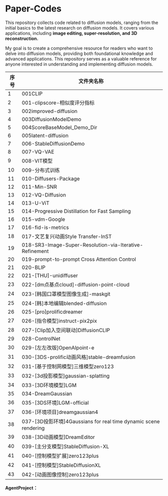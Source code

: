 # Paper-Codes
This repository collects code related to diffusion models, ranging from the initial basics to the latest research on diffusion models. It covers various applications, including **image editing, super-resolution, and 3D reconstruction.**

My goal is to create a comprehensive resource for readers who want to delve into diffusion models, providing both foundational knowledge and advanced applications. This repository serves as a valuable reference for anyone interested in understanding and implementing diffusion models.





| 序号 | 文件夹名称                                                   |
| ---- | ------------------------------------------------------------ |
| 1    | 001CLIP                                                      |
| 2    | 001-clipscore-相似度评分指标                                 |
| 3    | 002improved-diffusion                                        |
| 4    | 003DiffusionModelDemo                                        |
| 5    | 004ScoreBaseModel_Demo_Dir                                   |
| 6    | 005latent-diffusion                                          |
| 7    | 006-StableDiffusionDemo                                      |
| 8    | 007-VQ-VAE                                                   |
| 9    | 008-VIT模型                                                  |
| 10   | 009-分布式训练                                               |
| 11   | 010-Diffusers-Package                                        |
| 12   | 011-Min-SNR                                                  |
| 13   | 012-VQ-Diffusion                                             |
| 14   | 013-U-ViT                                                    |
| 15   | 014-Progressive Distillation for Fast Sampling               |
| 16   | 015-vdm-Google                                               |
| 17   | 016-fid-is-metrics                                           |
| 18   | 017-文艺复兴动画Style Transfer-InST                          |
| 19   | 018-SR3-Image-Super-Resolution-via-Iterative-Refinement      |
| 20   | 019-prompt-to-prompt Cross Attention Control                 |
| 21   | 020-BLIP                                                     |
| 22   | 021-[THU]-unidiffuser                                        |
| 23   | 022-[dm点基点cloud]-diffusion-point-cloud                    |
| 24   | 023-[韩国口罩模型图像生成]-maskgit                           |
| 25   | 024-[韩]本地编辑blended-diffusion                            |
| 26   | 025-[pro]prolificdreamer                                     |
| 27   | 026-[指令模型]instruct-pix2pix                               |
| 28   | 027-[Clip加入空间联动]DiffusionCLIP                          |
| 29   | 028-ControlNet                                               |
| 30   | 029-[左左改版]OpenAIpoint-e                                  |
| 31   | 030-[3DS-prolific动画风格]stable-dreamfusion                 |
| 32   | 031-[基于控制网模型]三维模型zero123                          |
| 33   | 032-[3d投影模型]gaussian-splatting                           |
| 34   | 033-[3D环境模型]LGM                                          |
| 35   | 034-DreamGaussian                                            |
| 36   | 035-[3DS环境]LGM-official                                    |
| 37   | 036-[环境项目]dreamgaussian4                                 |
| 38   | 037-[3D投影环境]4Gaussians for real time dynamic scene rendering |
| 39   | 038-[3D动画模型]DreamEditor                                  |
| 40   | 039-[主分支模型]StableDiffusion-XL                           |
| 41   | 040-[控制模型扩展]zero123plus                                |
| 42   | 041-[控制模型]StableDiffusionXL                              |
| 43   | 042-[动画图像控制]zero123plus                                |

**AgentProject：**

|      |      |
| ---- | ---- |


